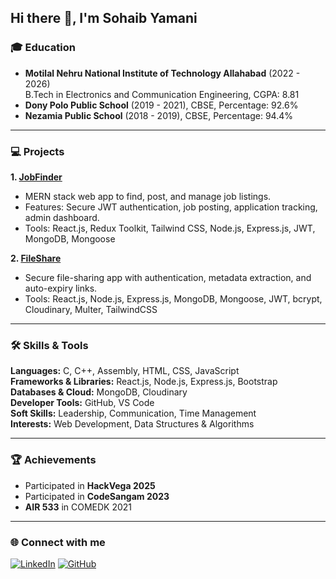 ## Hi there 👋, I'm Sohaib Yamani

<!--
**yamani2004/yamani2004** is a ✨ _special_ ✨ repository because its `README.md` (this file) appears on your GitHub profile.
-->

### 🎓 Education
- **Motilal Nehru National Institute of Technology Allahabad** (2022 - 2026)  
  B.Tech in Electronics and Communication Engineering, CGPA: 8.81
- **Dony Polo Public School** (2019 - 2021), CBSE, Percentage: 92.6%
- **Nezamia Public School** (2018 - 2019), CBSE, Percentage: 94.4%

---

### 💻 Projects

**1. [JobFinder](#)**  
- MERN stack web app to find, post, and manage job listings.  
- Features: Secure JWT authentication, job posting, application tracking, admin dashboard.  
- Tools: React.js, Redux Toolkit, Tailwind CSS, Node.js, Express.js, JWT, MongoDB, Mongoose

**2. [FileShare](#)**  
- Secure file-sharing app with authentication, metadata extraction, and auto-expiry links.  
- Tools: React.js, Node.js, Express.js, MongoDB, Mongoose, JWT, bcrypt, Cloudinary, Multer, TailwindCSS

---

### 🛠 Skills & Tools
**Languages:** C, C++, Assembly, HTML, CSS, JavaScript  
**Frameworks & Libraries:** React.js, Node.js, Express.js, Bootstrap  
**Databases & Cloud:** MongoDB, Cloudinary  
**Developer Tools:** GitHub, VS Code  
**Soft Skills:** Leadership, Communication, Time Management  
**Interests:** Web Development, Data Structures & Algorithms

---

### 🏆 Achievements
- Participated in **HackVega 2025**  
- Participated in **CodeSangam 2023**  
- **AIR 533** in COMEDK 2021

---

### 🌐 Connect with me
[![LinkedIn](https://img.shields.io/badge/-LinkedIn-0077B5?style=for-the-badge&logo=linkedin&logoColor=white)](https://linkedin.com/in/YOUR-LINK)
[![GitHub](https://img.shields.io/badge/-GitHub-181717?style=for-the-badge&logo=github&logoColor=white)](https://github.com/yamani2004)
